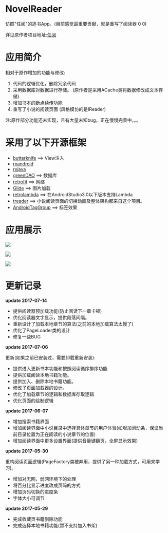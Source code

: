 # NovelReader

仿照"任阅"的追书App。(目前感觉最重要贡献，就是重写了阅读器 0 0)

详见原作者项目地址:[任阅](https://github.com/JustWayward/BookReader)

# 应用简介

相对于原作增加的功能与修改:

1. 代码的逻辑优化，删除冗余代码
2. 采用数据库对数据进行存储。 (原作者是采用ACache类将数据修改成文本存储)
3. 增加书本的断点续传功能
4. 重写了小说的阅读页面 (风格模仿的是IReader)

注:原作部分功能还未实现，且有大量未知bug，正在慢慢完善中。。。

# 采用了以下开源框架

* [butterknife](https://github.com/JakeWharton/butterknife)    ==>    View注入
* [rxandroid](https://github.com/ReactiveX/RxAndroid)
* [rxjava](https://github.com/ReactiveX/RxJava)
* [greenDAO](https://github.com/greenrobot/greenDAO)    ==>    数据库
* [retrofit](https://github.com/square/retrofit)  ==> 网络
* [Glide](https://github.com/bumptech/glide)    ==>    图片加载
* [retrolambda](https://github.com/orfjackal/retrolambda)    ==>    在AndroidStudio3.0以下版本支持Lambda
* [treader](https://github.com/PeachBlossom/treader)    ==>    小说阅读页面的切换动画及整体架构都来自这个项目。
* [AndroidTagGroup](https://github.com/2dxgujun/AndroidTagGroup)    ==>    标签效果
# 应用展示

![](https://github.com/newbiechen1024/NovelReader/blob/master/screenshot/download.gif)

![](https://github.com/newbiechen1024/NovelReader/blob/master/screenshot/reader.gif)

![](https://github.com/newbiechen1024/NovelReader/blob/master/screenshot/load_local_file.gif)

# 更新记录

**update 2017-07-14**
* 提供阅读器预加载功能(防止阅读下一章卡顿)
* 优化阅读器文字显示，提供段落间隔。
* 重新设计了加载本地章节的算法(之前的本地加载算法太慢了)
* 优化了PageLoader类的设计
* 修复一些BUG

**update 2017-07-06**

更新(如果之前已安装过，需要卸载重新安装):
* 提供进入更新书本功能和按照阅读循序排序功能
* 提供加载阅读本地书籍功能。
* 提供加入、删除本地书籍功能。
* 修改了页面加载器的设计。
* 优化了加载章节的逻辑和数据库存取逻辑
* 优化页面的绘制逻辑

**update 2017-06-07**
* 增加搜索书籍界面
* 增加阅读界面中小说目录中选择具体章节的用户体验(如增加滑动条，保证当前目录位置为正在阅读的小说章节的位置)
* 增加阅读界面中更多设置界面(提供音量键翻页，全屏显示效果)

**update 2017-05-30**

重构阅读页面逻辑(PageFactory类被弃用，提供了另一种加载方式，可用来学习)。
 * 增加对无网，弱网环境下的处理
 * 将百分比显示进度改成页码的方式
 * 增加页码切换的进度条
 * 字体大小可调节

**update 2017-05-29**
 * 完成收藏页书籍删除功能
 * 完成选择本地书籍功能(暂不支持加入书架)
